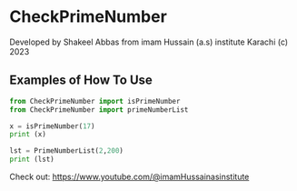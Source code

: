 # CheckPrimeNumber

Developed by Shakeel Abbas from imam Hussain (a.s) institute Karachi (c) 2023

## Examples of How To Use 

```python
from CheckPrimeNumber import isPrimeNumber
from CheckPrimeNumber import primeNumberList

x = isPrimeNumber(17)
print (x)

lst = PrimeNumberList(2,200)
print (lst)

```


Check out: https://www.youtube.com/@imamHussainasinstitute